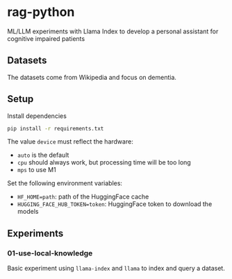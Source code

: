 # rag-python
ML/LLM experiments with Llama Index to develop a personal assistant for cognitive impaired patients

## Datasets

The datasets come from Wikipedia and focus on dementia. 

## Setup

Install dependencies
```sh
pip install -r requirements.txt
```

The value `device` must reflect the hardware:
- `auto` is the default 
- `cpu` should always work, but processing time will be too long
- `mps` to use M1

Set the following environment variables:
- `HF_HOME=path`: path of the HuggingFace cache
- `HUGGING_FACE_HUB_TOKEN=token`: HuggingFace token to download the models

## Experiments

### 01-use-local-knowledge

Basic experiment using `llama-index` and `llama` to index and query a dataset.